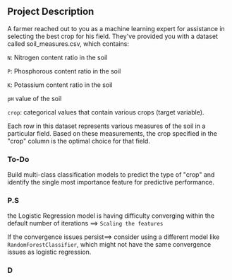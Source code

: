## Project Description 
A farmer reached out to you as a machine learning expert for assistance in selecting the best crop for his field. They've provided you with a dataset called soil_measures.csv, which contains:

`N`: Nitrogen content ratio in the soil

`P`: Phosphorous content ratio in the soil

`K`: Potassium content ratio in the soil

`pH` value of the soil

`crop`: categorical values that contain various crops (target variable).

Each row in this dataset represents various measures of the soil in a particular field. Based on these measurements, the crop specified in the "crop" column is the optimal choice for that field.

### To-Do
Build multi-class classification models to predict the type of "crop" and identify the single most importance feature for predictive performance.

### P.S
the Logistic Regression model is having difficulty converging within the default number of iterations ==> `Scaling the features`

If the convergence issues persist==> consider using a different model like `RandomForestClassifier`, which might not have the same convergence issues as logistic regression.

### D
